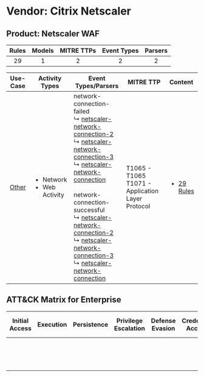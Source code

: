Vendor: Citrix Netscaler
========================
Product: Netscaler WAF
----------------------
| Rules | Models | MITRE TTPs | Event Types | Parsers |
|:-----:|:------:|:----------:|:-----------:|:-------:|
|  29   |   1    |     2      |      2      |    2    |

|                Use-Case                | Activity Types                                 | Event Types/Parsers                                                                                                                                                                                                                                                                                                                                                                                                                                                                                                                                                                                                                                          | MITRE TTP                                               | Content                                                                                |
|:--------------------------------------:| ---------------------------------------------- | ------------------------------------------------------------------------------------------------------------------------------------------------------------------------------------------------------------------------------------------------------------------------------------------------------------------------------------------------------------------------------------------------------------------------------------------------------------------------------------------------------------------------------------------------------------------------------------------------------------------------------------------------------------ | ------------------------------------------------------- | -------------------------------------------------------------------------------------- |
| [Other](../../../UseCases/uc_other.md) | <ul><li>Network</li><li>Web Activity</li></ul> |  network-connection-failed<br> ↳ [netscaler-network-connection-2](Parsers/parserContent_netscaler-network-connection-2.md)<br> ↳ [netscaler-network-connection-3](Parsers/parserContent_netscaler-network-connection-3.md)<br> ↳ [netscaler-network-connection](Parsers/parserContent_netscaler-network-connection.md)<br><br> network-connection-successful<br> ↳ [netscaler-network-connection-2](Parsers/parserContent_netscaler-network-connection-2.md)<br> ↳ [netscaler-network-connection-3](Parsers/parserContent_netscaler-network-connection-3.md)<br> ↳ [netscaler-network-connection](Parsers/parserContent_netscaler-network-connection.md)<br> | T1065 - T1065<br>T1071 - Application Layer Protocol<br> | [<ul><li>29 Rules</li></ul>](Rules_Models/r_m_citrix_netscaler_netscaler_waf_Other.md) |

ATT&CK Matrix for Enterprise
----------------------------
| Initial Access | Execution | Persistence | Privilege Escalation | Defense Evasion | Credential Access | Discovery | Lateral Movement | Collection | Command and Control                                                             | Exfiltration | Impact |
| -------------- | --------- | ----------- | -------------------- | --------------- | ----------------- | --------- | ---------------- | ---------- | ------------------------------------------------------------------------------- | ------------ | ------ |
|                |           |             |                      |                 |                   |           |                  |            | [Application Layer Protocol](https://attack.mitre.org/techniques/T1071)<br><br> |              |        |